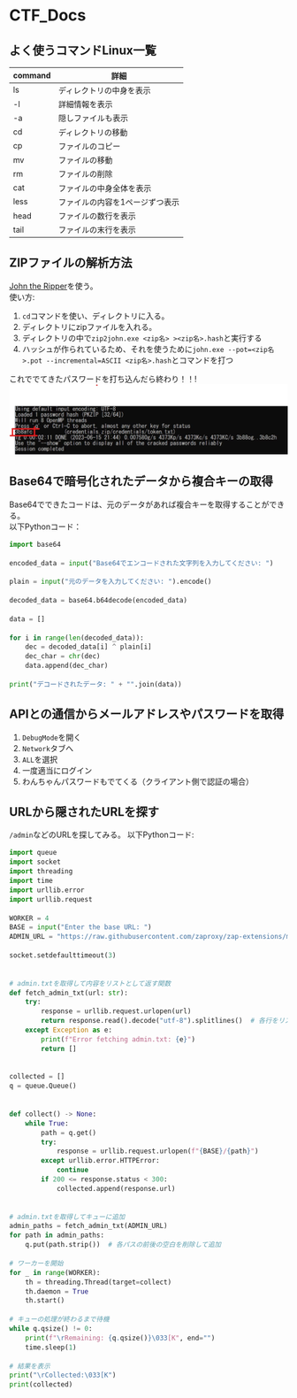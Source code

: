 # CTF_Docs

## よく使うコマンドLinux一覧

| command | 詳細                            |
| :------ | ------------------------------- |
| ls      | ディレクトリの中身を表示        |
| -l      | 詳細情報を表示                  |
| -a      | 隠しファイルも表示              |
| cd      | ディレクトリの移動              |
| cp      | ファイルのコピー                |
| mv      | ファイルの移動                  |
| rm      | ファイルの削除                  |
| cat     | ファイルの中身全体を表示        |
| less    | ファイルの内容を1ページずつ表示 |
| head    | ファイルの数行を表示            |
| tail    | ファイルの末行を表示            |

## ZIPファイルの解析方法

[John the Ripper](https://www.openwall.com/john/)を使う。  
使い方:

1. `cd`コマンドを使い、ディレクトリに入る。
1. ディレクトリにzipファイルを入れる。
1. ディレクトリの中で`zip2john.exe <zip名> ><zip名>.hash`と実行する
1. ハッシュが作られているため、それを使うために`john.exe --pot=<zip名>.pot --incremental=ASCII <zip名>.hash`とコマンドを打つ

これででてきたパスワードを打ち込んだら終わり！！!  
![image](/image/zip2john.png)

## Base64で暗号化されたデータから複合キーの取得

Base64でできたコードは、元のデータがあれば複合キーを取得することができる。  
以下Pythonコード：

```python
import base64

encoded_data = input("Base64でエンコードされた文字列を入力してください: ")

plain = input("元のデータを入力してください: ").encode()

decoded_data = base64.b64decode(encoded_data)

data = []

for i in range(len(decoded_data)):
    dec = decoded_data[i] ^ plain[i]
    dec_char = chr(dec)
    data.append(dec_char)

print("デコードされたデータ: " + "".join(data))
```

## APIとの通信からメールアドレスやパスワードを取得

1. `DebugMode`を開く
1. `Network`タブへ
1. `ALL`を選択
1. 一度適当にログイン
1. わんちゃんパスワードもでてくる（クライアント側で認証の場合）

## URLから隠されたURLを探す

`/admin`などのURLを探してみる。
以下Pythonコード:

```python
import queue
import socket
import threading
import time
import urllib.error
import urllib.request

WORKER = 4
BASE = input("Enter the base URL: ")
ADMIN_URL = "https://raw.githubusercontent.com/zaproxy/zap-extensions/main/addOns/svndigger/src/main/svndigger/context/admin.txt"

socket.setdefaulttimeout(3)


# admin.txtを取得して内容をリストとして返す関数
def fetch_admin_txt(url: str):
    try:
        response = urllib.request.urlopen(url)
        return response.read().decode("utf-8").splitlines()  # 各行をリストとして返す
    except Exception as e:
        print(f"Error fetching admin.txt: {e}")
        return []


collected = []
q = queue.Queue()


def collect() -> None:
    while True:
        path = q.get()
        try:
            response = urllib.request.urlopen(f"{BASE}/{path}")
        except urllib.error.HTTPError:
            continue
        if 200 <= response.status < 300:
            collected.append(response.url)


# admin.txtを取得してキューに追加
admin_paths = fetch_admin_txt(ADMIN_URL)
for path in admin_paths:
    q.put(path.strip())  # 各パスの前後の空白を削除して追加

# ワーカーを開始
for _ in range(WORKER):
    th = threading.Thread(target=collect)
    th.daemon = True
    th.start()

# キューの処理が終わるまで待機
while q.qsize() != 0:
    print(f"\rRemaining: {q.qsize()}\033[K", end="")
    time.sleep(1)

# 結果を表示
print("\rCollected:\033[K")
print(collected)

```
